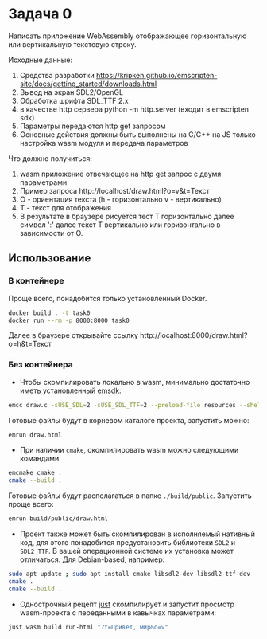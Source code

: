 # Задача 0

Написать приложение WebAssembly отображающее горизонтальную или вертикальную текстовую строку.

Исходные данные:
1.	Средства разработки https://kripken.github.io/emscripten-site/docs/getting_started/downloads.html 
2.	Вывод на экран SDL2/OpenGL 
3.	Обработка шрифта SDL_TTF 2.x
4.	в качестве http сервера python -m http.server (входит в emscripten sdk)
5.	Параметры передаются http get запросом
6.	Основные действия должны быть выполнены на C/C++ на JS только настройка wasm модуля и передача параметров

Что должно получиться:
1.	wasm приложение отвечающее на http get запрос с двумя параметрами
2.	Пример запроса http://localhost/draw.html?o=v&t=Текст
3.	O - ориентация текста (h - горизонтально v - вертикально)
4.	T - текст для отображения
5.	В результате в браузере рисуется тест T горизонтально далее символ ':' далее текст T вертикально или горизонтально в зависимости от O.

## Использование

### В контейнере
Проще всего, понадобится только установленный Docker.
```bash
docker build . -t task0
docker run --rm -p 8000:8000 task0
```
Далее в браузере открывайте ссылку http://localhost:8000/draw.html?o=h&t=Текст

### Без контейнера
- Чтобы скомпилировать локально в wasm, минимально достаточно иметь установленный [emsdk](https://github.com/emscripten-core/emsdk):
```bash
emcc draw.c -sUSE_SDL=2 -sUSE_SDL_TTF=2 --preload-file resources --shell-file shell.html -o draw.html
```
Готовые файлы будут в корневом каталоге проекта, запустить можно:
```bash
emrun draw.html
```
- При наличии `cmake`, скомпилировать wasm можно следующими командами
```bash
emcmake cmake .
cmake --build .
```

Готовые файлы будут располагаться в папке `./build/public`. Запустить проще всего:
```bash
emrun build/public/draw.html
```

- Проект также может быть скомпилирован в исполняемый нативный код, для этого понадобится предустановить библиотеки `SDL2` и `SDL2_TTF`. В вашей операционной системе их установка может отличаться. Для Debian-based, например:
```bash
sudo apt update ; sudo apt install cmake libsdl2-dev libsdl2-ttf-dev
cmake .
cmake --build .
```

- Однострочный рецепт [just](https://github.com/casey/just) скомпилирует и запустит просмотр wasm-проекта с переданными в кавычках параметрами:
```bash
just wasm build run-html "?t=Привет, мир&o=v"
```
